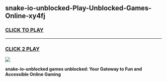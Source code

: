 
## snake-io-unblocked-Play-Unblocked-Games-Online-xy4fj
<h3>
<a href="https://premium76.site?title=snake-io-unblocked&ref=25A">CLICK TO PLAY</a></h3>
<hr>

<h3>
<a href="https://premium76.site?title=snake-io-unblocked&ref=25A">CLICK 2 PLAY</a>
  
</h3>

<a href="https://premium76.site?title=snake-io-unblocked&ref=25A"><img src="https://clearcache.store/games.png"></a>


**snake-io-unblocked games unblocked: Your Gateway to Fun and Accessible Online Gaming**
